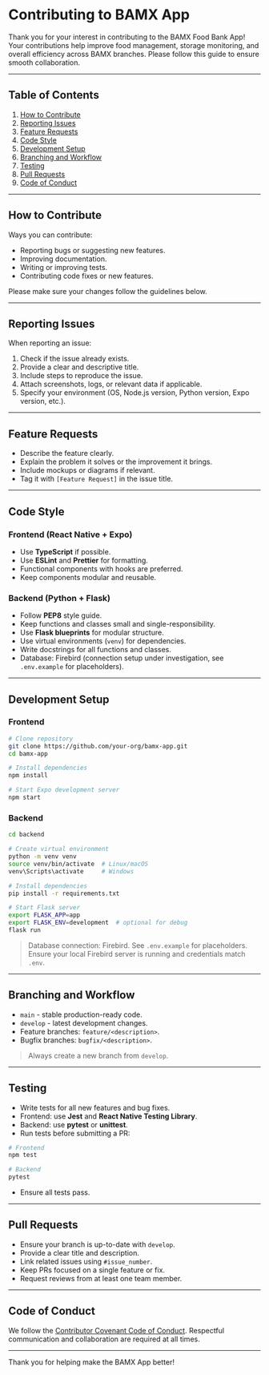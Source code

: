# Contributing to BAMX App

Thank you for your interest in contributing to the BAMX Food Bank App!
Your contributions help improve food management, storage monitoring, and overall efficiency across BAMX branches. Please follow this guide to ensure smooth collaboration.

---

## Table of Contents

1. [How to Contribute](#how-to-contribute)
2. [Reporting Issues](#reporting-issues)
3. [Feature Requests](#feature-requests)
4. [Code Style](#code-style)
5. [Development Setup](#development-setup)
6. [Branching and Workflow](#branching-and-workflow)
7. [Testing](#testing)
8. [Pull Requests](#pull-requests)
9. [Code of Conduct](#code-of-conduct)

---

## How to Contribute

Ways you can contribute:

- Reporting bugs or suggesting new features.
- Improving documentation.
- Writing or improving tests.
- Contributing code fixes or new features.

Please make sure your changes follow the guidelines below.

---

## Reporting Issues

When reporting an issue:

1. Check if the issue already exists.
2. Provide a clear and descriptive title.
3. Include steps to reproduce the issue.
4. Attach screenshots, logs, or relevant data if applicable.
5. Specify your environment (OS, Node.js version, Python version, Expo version, etc.).

---

## Feature Requests

- Describe the feature clearly.
- Explain the problem it solves or the improvement it brings.
- Include mockups or diagrams if relevant.
- Tag it with `[Feature Request]` in the issue title.

---

## Code Style

### Frontend (React Native + Expo)

- Use **TypeScript** if possible.
- Use **ESLint** and **Prettier** for formatting.
- Functional components with hooks are preferred.
- Keep components modular and reusable.

### Backend (Python + Flask)

- Follow **PEP8** style guide.
- Keep functions and classes small and single-responsibility.
- Use **Flask blueprints** for modular structure.
- Use virtual environments (`venv`) for dependencies.
- Write docstrings for all functions and classes.
- Database: Firebird (connection setup under investigation, see `.env.example` for placeholders).

---

## Development Setup

### Frontend

```bash
# Clone repository
git clone https://github.com/your-org/bamx-app.git
cd bamx-app

# Install dependencies
npm install

# Start Expo development server
npm start
```

### Backend

```bash
cd backend

# Create virtual environment
python -m venv venv
source venv/bin/activate  # Linux/macOS
venv\Scripts\activate     # Windows

# Install dependencies
pip install -r requirements.txt

# Start Flask server
export FLASK_APP=app
export FLASK_ENV=development  # optional for debug
flask run
```

> Database connection: Firebird. See `.env.example` for placeholders.
> Ensure your local Firebird server is running and credentials match `.env`.

---

## Branching and Workflow

- `main` - stable production-ready code.
- `develop` - latest development changes.
- Feature branches: `feature/<description>`.
- Bugfix branches: `bugfix/<description>`.

> Always create a new branch from `develop`.

---

## Testing

- Write tests for all new features and bug fixes.
- Frontend: use **Jest** and **React Native Testing Library**.
- Backend: use **pytest** or **unittest**.
- Run tests before submitting a PR:

```bash
# Frontend
npm test

# Backend
pytest
```

- Ensure all tests pass.

---

## Pull Requests

- Ensure your branch is up-to-date with `develop`.
- Provide a clear title and description.
- Link related issues using `#issue_number`.
- Keep PRs focused on a single feature or fix.
- Request reviews from at least one team member.

---

## Code of Conduct

We follow the [Contributor Covenant Code of Conduct](https://www.contributor-covenant.org/version/3/0/code_of_conduct/).
Respectful communication and collaboration are required at all times.

---

Thank you for helping make the BAMX App better!

